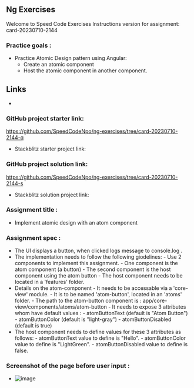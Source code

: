 ## Ng Exercises
Welcome to Speed Code Exercises
Instructions version for assignment: card-20230710-2144

### Practice goals :

- Practice Atomic Design pattern using Angular:
  - Create an atomic component
  - Host the atomic component in another component.

## Links
- 
### GitHub project starter link:
   https://github.com/SpeedCodeNpo/ng-exercises/tree/card-20230710-2144-q

- Stackblitz starter project link:

### GitHub project solution link:
   https://github.com/SpeedCodeNpo/ng-exercises/tree/card-20230710-2144-s

- Stackblitz solution project link:

### Assignment title :
- Implement atomic design with an atom component

### Assignment spec :
- The UI displays a button, when clicked logs message to console.log .
- The implementation needs to follow the following giodelines:
      - Use 2 components to implement this assignment.
            - One component is the atom component (a button)
            - The second component is the host component using the atom button
            - The host component needs to be located in a 'features' folder.
- Details on the atom-component
      - It needs to be accessable via a 'core-view' module.
      - It is to be named 'atom-button', located in an 'atoms' folder.
      - The path to the atom-button component is : app/core-view/components/atoms/atom-button
      - It needs to expose 3 attributes whom have default values : 
            - atomButtonText (default is "Atom Button")
            - atomButtonColor (default is "light-gray")
            - atomButtonDisabled (default is true)
- The host component needs to define values for these 3 attributes as follows:
            - atomButtonText value to define is "Hello".
            - atomButtonColor value to define is "LightGreen".
            - atomButtonDisabled value to define is false.


### Screenshot of the page before user input :
 - ![image](https://github.com/SpeedCodeNpo/ng-exercises/assets/132397719/e8e959ba-ffd6-4a8b-93cb-f46b1798d57d)

